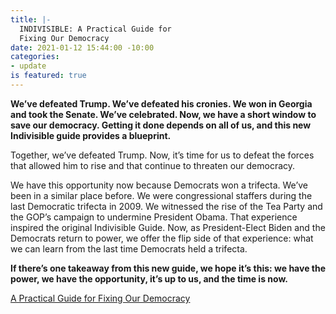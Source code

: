 ```yaml
---
title: |-
  INDIVISIBLE: A Practical Guide for
  Fixing Our Democracy
date: 2021-01-12 15:44:00 -10:00
categories:
- update
is featured: true
---
```


**We’ve defeated Trump. We’ve defeated his cronies. We won in Georgia
and took the Senate. We’ve celebrated. Now, we have a short window to
save our democracy. Getting it done depends on all of us, and this new
Indivisible guide provides a blueprint.**

Together, we’ve defeated Trump. Now, it’s time for us to defeat the forces that
allowed him to rise and that continue to threaten our democracy.

We have this opportunity now because Democrats won a trifecta. We’ve been
in a similar place before. We were congressional staffers during the last
Democratic trifecta in 2009. We witnessed the rise of the Tea Party and the
GOP’s campaign to undermine President Obama. That experience inspired
the original Indivisible Guide. Now, as President-Elect Biden and the
Democrats return to power, we offer the flip side of that experience: what we
can learn from the last time Democrats held a trifecta.

**If there’s one takeaway from this new guide, we hope it’s this: we have the
power, we have the opportunity, it’s up to us, and the time is now.**

[A Practical Guide for Fixing Our Democracy](https://indivisible.org/democracy-guide)
